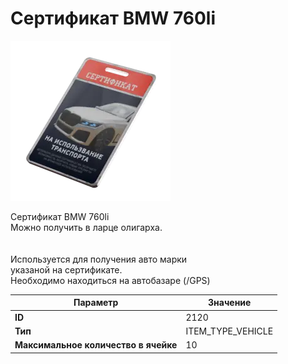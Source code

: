 # Сертификат BMW 760li

![Item Image](../img/2120.webp?raw=true)

Сертификат BMW 760li<br>Можно получить в ларце олигарха.<br><br><br>Используется для получения авто марки <br>указаной на сертификате.<br>Необходимо находиться на автобазаре (/GPS)


| Параметр | Значение |
|----------|----------|
| **ID** | 2120 |
| **Тип** | ITEM_TYPE_VEHICLE |
| **Максимальное количество в ячейке** | 10 |

